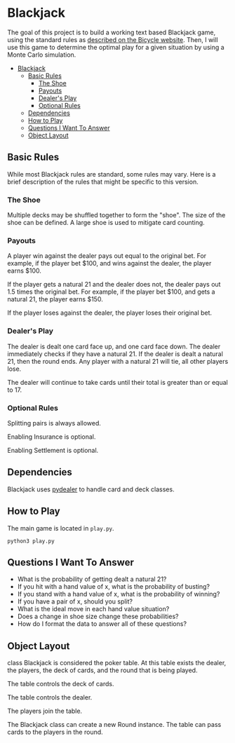 # Blackjack

The goal of this project is to build a working text based Blackjack game, using the standard rules as [described on the Bicycle website](https://bicyclecards.com/how-to-play/blackjack/). Then, I will use this game to determine the optimal play for a given situation by using a Monte Carlo simulation. 

- [Blackjack](#blackjack)
	- [Basic Rules](#basic-rules)
		- [The Shoe](#the-shoe)
		- [Payouts](#payouts)
		- [Dealer's Play](#dealers-play)
		- [Optional Rules](#optional-rules)
	- [Dependencies](#dependencies)
	- [How to Play](#how-to-play)
	- [Questions I Want To Answer](#questions-i-want-to-answer)
	- [Object Layout](#object-layout)

## Basic Rules
While most Blackjack rules are standard, some rules may vary. Here is a brief description of the rules that might be specific to this version. 

### The Shoe
Multiple decks may be shuffled together to form the "shoe". The size of the shoe can be defined. A large shoe is used to mitigate card counting. 

### Payouts
A player win against the dealer pays out equal to the original bet. For example, if the player bet $100, and wins against the dealer, the player earns $100. 

If the player gets a natural 21 and the dealer does not, the dealer pays out 1.5 times the original bet. For example, if the player bet $100, and gets a natural 21, the player earns $150. 

If the player loses against the dealer, the player loses their original bet. 

### Dealer's Play
The dealer is dealt one card face up, and one card face down. The dealer immediately checks if they have a natural 21. If the dealer is dealt a natural 21, then the round ends. Any player with a natural 21 will tie, all other players lose. 

The dealer will continue to take cards until their total is greater than or equal to 17. 

### Optional Rules
Splitting pairs is always allowed. 

Enabling Insurance is optional.

Enabling Settlement is optional. 

## Dependencies
Blackjack uses [pydealer](https://github.com/Trebek/pydealer) to handle card and deck classes. 

## How to Play
The main game is located in `play.py`. 

```python3 play.py```

## Questions I Want To Answer

- What is the probability of getting dealt a natural 21?
- If you hit with a hand value of x, what is the probability of busting? 
- If you stand with a hand value of x, what is the probability of winning?
- If you have a pair of x, should you split?
- What is the ideal move in each hand value situation?
- Does a change in shoe size change these probabilities?
- How do I format the data to answer all of these questions?

## Object Layout
class Blackjack is considered the poker table. At this table exists the dealer, the players, the deck of cards, and the round that is being played. 

The table controls the deck of cards. 

The table controls the dealer.

The players join the table. 

The Blackjack class can create a new Round instance. The table can pass cards to the players in the round. 